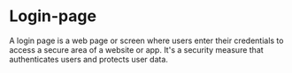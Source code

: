 # Login-page
A login page is a web page or screen where users enter their credentials to access a secure area of a website or app. It's a security measure that authenticates users and protects user data. 
